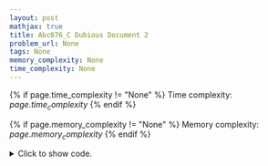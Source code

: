 ```yaml
---
layout: post
mathjax: true
title: Abc076_C Dubious Document 2
problem_url: None
tags: None
memory_complexity: None
time_complexity: None
---
```




{% if page.time_complexity != "None" %}
Time complexity: ${{ page.time_complexity }}$
{% endif %}

{% if page.memory_complexity != "None" %}
Memory complexity: ${{ page.memory_complexity }}$
{% endif %}

<details>
<summary>
<p style="display:inline">Click to show code.</p>
</summary>
```cpp
{% raw %}
using namespace std;
using vi = vector<int>;
int main(void)
{
    string s, t;
    cin >> s >> t;
    int n = s.size(), m = t.size();
    int k = -1;
    bool ok;
    if (n < m)
    {
        cout << "UNRESTORABLE" << endl;
        return 0;
    }
    for (int i = 0; i < n - m + 1; ++i)
    {
        ok = true;
        for (int j = 0; j < m; ++j)
        {
            if (s[i + j] != t[j] and s[i + j] != '?')
            {
                ok = false;
            }
        }
        if (ok)
            k = i + m - 1;
    }
    if (k != -1)
    {
        for (int i = 0; i < n; ++i)
        {
            if (i >= k - m + 1 and i <= k)
            {
                cout << t[i - k + m - 1];
            }
            else
            {
                if (s[i] == '?')
                    cout << 'a';
                else
                    cout << s[i];
            }
        }
    }
    else
        cout << "UNRESTORABLE" << endl;
    return 0;
}

{% endraw %}
```
</details>

